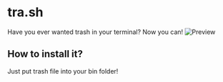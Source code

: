 # tra.sh
Have you ever wanted trash in your terminal? Now you can!
![Preview](https://imgur.com/ymKiq9S.png)

## How to install it?
Just put trash file into your bin folder!
